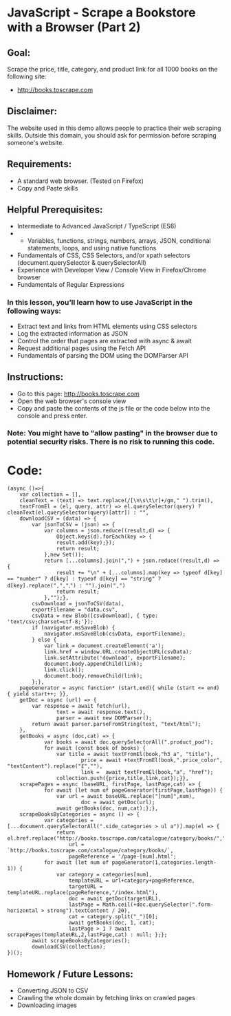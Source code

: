 # JavaScript - Scrape a Bookstore with a Browser (Part 2)

## Goal: 
Scrape the price, title, category, and product link for all 1000 books on the following site:
- http://books.toscrape.com

## Disclaimer: 
The website used in this demo allows people to practice their web scraping skills. Outside this domain, you should ask for permission before scraping someone's website.

## Requirements:
* A standard web browser. (Tested on Firefox)
* Copy and Paste skills

## Helpful Prerequisites:
* Intermediate to Advanced JavaScript / TypeScript (ES6)
* * Variables, functions, strings, numbers, arrays, JSON, conditional statements, loops, and using native functions
* Fundamentals of CSS, CSS Selectors, and/or xpath selectors (document.querySelector & querySelectorAll)
* Experience with Developer View / Console View in Firefox/Chrome browser
* Fundamentals of Regular Expressions

### In this lesson, you’ll learn how to use JavaScript in the following ways:
* Extract text and links from HTML elements using CSS selectors
* Log the extracted information as JSON
* Control the order that pages are extracted with async & await
* Request additional pages using the Fetch API
* Fundamentals of parsing the DOM using the DOMParser API

## Instructions:
* Go to this page: http://books.toscrape.com
* Open the web browser's console view
* Copy and paste the contents of the js file or the code below into the console and press enter.

### Note: You might have to "allow pasting" in the browser due to potential security risks. There is no risk to running this code.

# Code:

```
(async ()=>{
	var collection = [], 
	cleanText = (text) => text.replace(/[\n\s\t\r]+/gm," ").trim(), 
	textFromEl = (el, query, attr) => el.querySelector(query) ? cleanText(el.querySelector(query)[attr]) : "", 
	downloadCSV = (data) => {
		var jsonToCSV = (json) => {
			var columns = json.reduce((result,d) => {
				Object.keys(d).forEach(key => {
				result.add(key);}); 
				return result; 
			},new Set()); 
			return [...columns].join(",") + json.reduce((result,d) => { 
				result += "\n" + [...columns].map(key => typeof d[key] == "number" ? d[key] : typeof d[key] == "string" ? d[key].replace(",","⹁") : "").join(",")
				return result;
			},"");}, 
		csvDownload = jsonToCSV(data), 
		exportFilename = "data.csv",
		csvData = new Blob([csvDownload], { type: 'text/csv;charset=utf-8;'});
		if (navigator.msSaveBlob) {
			navigator.msSaveBlob(csvData, exportFilename); 
		} else { 
			var link = document.createElement('a');
			link.href = window.URL.createObjectURL(csvData); 
			link.setAttribute('download', exportFilename); 
			document.body.appendChild(link); 
			link.click(); 
			document.body.removeChild(link); 
		};},
	pageGenerator = async function* (start,end){ while (start <= end) { yield start++; }},
	getDoc = async (url) => {
		var response = await fetch(url),
				text = await response.text(), 
				parser = await new DOMParser(); 
		return await parser.parseFromString(text, "text/html");
	},
	getBooks = async (doc,cat) => { 
			var books = await doc.querySelectorAll(".product_pod"); 
			for await (const book of books) {
				var title = await textFromEl(book,"h3 a", "title"),
						price = await +textFromEl(book,".price_color", "textContent").replace("£",""),
						link = 	await textFromEl(book,"a", "href"); 
				collection.push({price,title,link,cat});}}, 
	scrapePages = async (baseURL, firstPage, lastPage,cat) => { 
			for await (let num of pageGenerator(firstPage,lastPage)) { 
				var url = await baseURL.replace("[num]",num), 
						doc = await getDoc(url); 
				await getBooks(doc, num,cat);};},
	scrapeBooksByCategories = async () => {
			var categories = [...document.querySelectorAll(".side_categories > ul a")].map(el => { 
				return el.href.replace("http://books.toscrape.com/catalogue/category/books/","").replace("/index.html","");}), 
					url = `http://books.toscrape.com/catalogue/category/books/`, 
					pageReference = '/page-[num].html';
			for await (let num of pageGenerator(1,categories.length-1)) { 
				var category = categories[num],
					templateURL = url+category+pageReference, 
					targetURL = templateURL.replace(pageReference,"/index.html"), 
					doc = await getDoc(targetURL), 
					lastPage = Math.ceil(+doc.querySelector(".form-horizontal > strong").textContent / 20),
					cat = category.split("_")[0];
					await getBooks(doc, 1, cat); 
					lastPage > 1 ? await scrapePages(templateURL,2,lastPage,cat) : null; };}; 
		await scrapeBooksByCategories();
		downloadCSV(collection);
})();
 ```

## Homework / Future Lessons:
  - Converting JSON to CSV
  - Crawling the whole domain by fetching links on crawled pages
  - Downloading images
